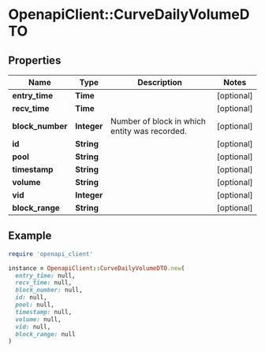 # OpenapiClient::CurveDailyVolumeDTO

## Properties

| Name | Type | Description | Notes |
| ---- | ---- | ----------- | ----- |
| **entry_time** | **Time** |  | [optional] |
| **recv_time** | **Time** |  | [optional] |
| **block_number** | **Integer** | Number of block in which entity was recorded. | [optional] |
| **id** | **String** |  | [optional] |
| **pool** | **String** |  | [optional] |
| **timestamp** | **String** |  | [optional] |
| **volume** | **String** |  | [optional] |
| **vid** | **Integer** |  | [optional] |
| **block_range** | **String** |  | [optional] |

## Example

```ruby
require 'openapi_client'

instance = OpenapiClient::CurveDailyVolumeDTO.new(
  entry_time: null,
  recv_time: null,
  block_number: null,
  id: null,
  pool: null,
  timestamp: null,
  volume: null,
  vid: null,
  block_range: null
)
```

